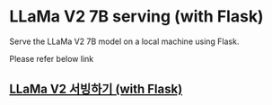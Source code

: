 # LLaMa V2 7B serving (with Flask)

Serve the LLaMa V2 7B model on a local machine using Flask. 

Please refer below link

## [LLaMa V2 서빙하기 (with Flask)](https://kim-yh.notion.site/LLM-with-Flask-7397732913cf4845a4c286daa92b2427)

